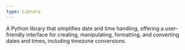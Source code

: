```yaml
---
type: Library
---
```


A Python library that simplifies date and time handling, offering a user-friendly interface for creating, manipulating, formatting, and converting dates and times, including timezone conversions.